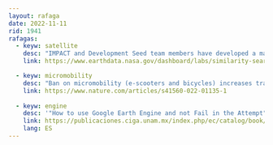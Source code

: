 ```yaml
---
layout: rafaga
date: 2022-11-11
rid: 1941
rafagas:
  - keyw: satellite
    desc: "IMPACT and Development Seed team members have developed a machine learning similarity search tool for satellite images that easily finds repeated phenomena over the years"
    link: https://www.earthdata.nasa.gov/dashboard/labs/similarity-search/

  - keyw: micromobility
    desc: "Ban on micromobility (e-scooters and bicycles) increases traffic congestion and travel time for last-mile trips in major US city"
    link: https://www.nature.com/articles/s41560-022-01135-1
    
  - keyw: engine
    desc: '"How to use Google Earth Engine and not Fail in the Attempt" by Jonathan Vidal Solórzano Villegas and Gabriel Alejandro Perilla Suárez published by the Universidad Nacional Autónoma de México and free download in PDF'
    link: https://publicaciones.ciga.unam.mx/index.php/ec/catalog/book/12
    lang: ES
---
```

